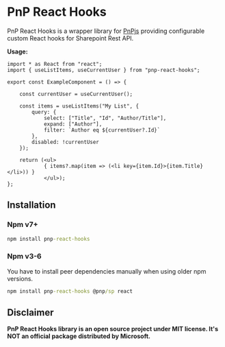 # PnP React Hooks

PnP React Hooks is a wrapper library for [PnPjs](https://pnp.github.io/pnpjs/) providing configurable custom React hooks for Sharepoint Rest API.

**Usage:**

```tsx
import * as React from "react";
import { useListItems, useCurrentUser } from "pnp-react-hooks";

export const ExampleComponent = () => {

	const currentUser = useCurrentUser();

	const items = useListItems("My List", {
		query: {
			select: ["Title", "Id", "Author/Title"],
			expand: ["Author"],
			filter: `Author eq ${currentUser?.Id}`
		},
		disabled: !currentUser
	});

	return (<ul>
			{ items?.map(item => (<li key={item.Id}>{item.Title}</li>)) }
			</ul>);
};
```

## Installation

### Npm  v7+

```cmd
npm install pnp-react-hooks
```

### Npm v3-6

You have to install peer dependencies manually when using older npm versions.

```cmd
npm install pnp-react-hooks @pnp/sp react
```

## Disclaimer

**PnP React Hooks library is an open source project under MIT license. It's NOT an official package distributed by Microsoft.**